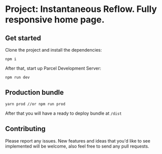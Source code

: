 # Project: Instantaneous Reflow. Fully responsive home page. 

## Get started

Clone the project and install the dependencies:

```
npm i
```

After that, start up Parcel Development Server:

```
npm run dev
```

## Production bundle

```
yarn prod //or npm run prod
```

After that you will have a ready to deploy bundle at `/dist`

## Contributing

Please report any issues. New features and ideas that you'd like to see implemented will be welcome, also feel free to send any pull requests.
